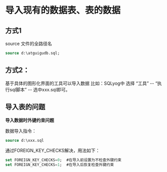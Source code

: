 # 导入现有的数据表、表的数据

## 方式1

source 文件的全路径名
```sql
source d:\atguigudb.sql;
```
## 方式2：
基于具体的图形化界面的工具可以导入数据
比如：SQLyog中 选择 “工具” -- “执行sql脚本” -- 选中xxx.sql即可。

##  导入表的问题

**导入数据时外键约束问题**

数据导入指令：

```sql
source d:\xxx.sql
```

通过FOREIGN_KEY_CHECKS解决，用法如下：

```sql
set FOREIGN_KEY_CHECKS=0;  #在导入前设置为不检查外键约束
set FOREIGN_KEY_CHECKS=1;  #在导入后恢复检查外键约束
```